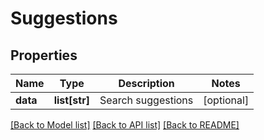 # Suggestions

## Properties
Name | Type | Description | Notes
------------ | ------------- | ------------- | -------------
**data** | **list[str]** | Search suggestions | [optional] 

[[Back to Model list]](../README.md#documentation-for-models) [[Back to API list]](../README.md#documentation-for-api-endpoints) [[Back to README]](../README.md)

